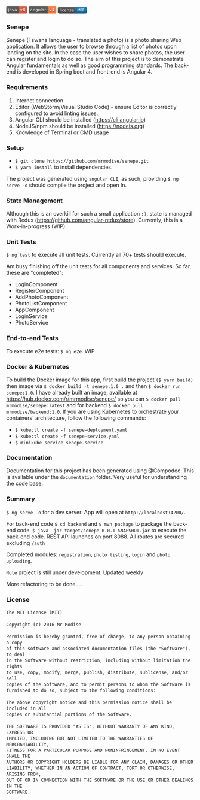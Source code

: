 [![Packagist](badges/java-v8-red.png)]()  [![Packagist](badges/angular-v4-orange.png)]() [![Badges](badges/orm.png)]()

### Senepe
Senepe (Tswana language - translated a photo) is a photo sharing Web application. It allows the user to browse through a list of photos upon landing on the site. 
In the case the user wishes to share photos, the user can register and login to do so. The aim of this project is to demonstrate Angular fundamentals as well as good programming standards. 
The back-end is developed in Spring boot and front-end is Angular 4. 

### Requirements
1. Internet connection
2. Editor (WebStorm/Visual Studio Code) - ensure Editor is correctly configured to avoid linting issues.
3. Angular CLI should be installed (https://cli.angular.io)
4. NodeJS/npm should be installed (https://nodejs.org)
5. Knowledge of Terminal or CMD usage

### Setup

- ```$ git clone https://github.com/mrmodise/senepe.git```
- ``$ yarn install`` to install dependencies. 

The project was generated using ``angular CLI``, as such, providing ``$ ng serve -o`` should compile the project and open ln.

### State Management
Although this is an overkill for such a small application ``:)``, state is managed with Redux (https://github.com/angular-redux/store). Currently, this is a Work-in-progress (WIP).

### Unit Tests
```$ ng test``` to execute all unit tests. Currently all 70+ tests should execute.

Am busy finishing off the unit tests for all components and services. So far, these are "completed":

- LoginComponent
- RegisterComponent
- AddPhotoComponent
- PhotoListComponent
- AppComponent
- LoginService
- PhotoService

### End-to-end Tests
To execute e2e tests: ```$ ng e2e```. WIP

### Docker & Kubernetes
To build the Docker image for this app, first build the project ``($ yarn build)`` then image via ``$ docker build -t senepe:1.0 .`` and then ``$ docker run senepe:1.0``.
 I have already built an image, available at 
  https://hub.docker.com/r/mrmodise/senepe/ so you can ``$ docker pull mrmodise/senepe:latest`` and for backend ``$ docker pull mrmodise/backend:1.0``. If you are using Kubernetes to orchestrate your containers' architecture, follow the following commands:
  
* ``$ kubectl create -f senepe-deployment.yaml`` 
* ``$ kubectl create -f senepe-service.yaml`` 
* ``$ minikube service senepe-service`` 
  
 

### Documentation
Documentation for this project has been generated using @Compodoc. This is available under the `documentation` folder. Very useful for understanding the code base.

### Summary 

`$ ng serve -o` for a dev server. App will open at `http://localhost:4200/`. 

For back-end code `$ cd backend` and `$ mvn package` to package the back-end code. ``$ java -jar target/senepe-0.0.1-SNAPSHOT.jar`` to execute the back-end code. REST API launches on port 8088. All routes are secured excluding `/auth`

Completed modules: `registration`, `photo listing`, `login` and `photo uploading`.

`Note` project is still under development. Updated weekly

More refactoring to be done.....

### License
```
The MIT License (MIT)

Copyright (c) 2016 Mr Modise

Permission is hereby granted, free of charge, to any person obtaining a copy
of this software and associated documentation files (the "Software"), to deal
in the Software without restriction, including without limitation the rights
to use, copy, modify, merge, publish, distribute, sublicense, and/or sell
copies of the Software, and to permit persons to whom the Software is
furnished to do so, subject to the following conditions:

The above copyright notice and this permission notice shall be included in all
copies or substantial portions of the Software.

THE SOFTWARE IS PROVIDED "AS IS", WITHOUT WARRANTY OF ANY KIND, EXPRESS OR
IMPLIED, INCLUDING BUT NOT LIMITED TO THE WARRANTIES OF MERCHANTABILITY,
FITNESS FOR A PARTICULAR PURPOSE AND NONINFRINGEMENT. IN NO EVENT SHALL THE
AUTHORS OR COPYRIGHT HOLDERS BE LIABLE FOR ANY CLAIM, DAMAGES OR OTHER
LIABILITY, WHETHER IN AN ACTION OF CONTRACT, TORT OR OTHERWISE, ARISING FROM,
OUT OF OR IN CONNECTION WITH THE SOFTWARE OR THE USE OR OTHER DEALINGS IN THE
SOFTWARE.

```
